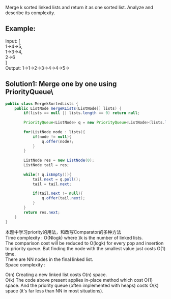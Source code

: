 Merge k sorted linked lists and return it as one sorted list. Analyze and describe its complexity.  

## Example:

Input:
[  
  1->4->5,  
  1->3->4,  
  2->6  
]  
Output: 1->1->2->3->4->4->5->  

## Solution1: Merge one by one using PriorityQueue\
```java
public class MergekSortedLists {
	public ListNode mergeKLists(ListNode[] lists) {
		if(lists == null || lists.length == 0) return null;
		
		PriorityQueue<ListNode> q = new PriorityQueue<ListNode>(lists.length, (a,b) -> a.val - b.val);
		
		for(ListNode node : lists){
			if(node != null){
				q.offer(node);
			}
		}
		
		ListNode res = new ListNode(0);
		ListNode tail = res;
		
		while(! q.isEmpty()){
			tail.next = q.poll();
			tail = tail.next;
			
			if(tail.next != null){
				q.offer(tail.next);
			}
		}
		return res.next;
    }	
}
```
本题中学习priority的用法，和改写Comparator的多种方法  
Time complexity : O(Nlogk) where }k is the number of linked lists.   
The comparison cost will be reduced to O(logk) for every pop and insertion to priority queue. But finding the node with the smallest value just costs O(1) time.   
There are NN nodes in the final linked list.   
Space complexity :   
  
O(n) Creating a new linked list costs O(n) space.   
O(k) The code above present applies in-place method which cost O(1) space. And the priority queue (often implemented with heaps) costs O(k) space (it's far less than NN in most situations).    
```java

```

